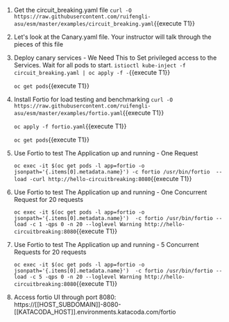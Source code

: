 1. Get the circuit_breaking.yaml file
`curl -O https://raw.githubusercontent.com/ruifengli-asu/esm/master/examples/circuit_breaking.yaml`{{execute T1}}

2. Let's look at the Canary.yaml file. Your instructor will talk through the pieces of this file

3. Deploy canary services - We Need This to Set privileged access to the Services. Wait for all pods to start.
`istioctl kube-inject -f circuit_breaking.yaml | oc apply -f -`{{execute T1}}
    
    `oc get pods`{{execute T1}}

4. Install Fortio for load testing and benchmarking 
`curl -O https://raw.githubusercontent.com/ruifengli-asu/esm/master/examples/fortio.yaml`{{execute T1}}

    `oc apply -f fortio.yaml`{{execute T1}}
    
    `oc get pods`{{execute T1}}

5. Use Fortio to test The Application up and running - One Request

    `oc exec -it $(oc get pods -l app=fortio -o jsonpath='{.items[0].metadata.name}') -c fortio /usr/bin/fortio  -- load -curl http://hello-circuitbreaking:8080`{{execute T1}}

6. Use Fortio to test The Application up and running - One Concurrent Request for 20 requests
   
    `oc exec -it $(oc get pods -l app=fortio -o jsonpath='{.items[0].metadata.name}')  -c fortio /usr/bin/fortio -- load -c 1 -qps 0 -n 20 --loglevel Warning http://hello-circuitbreaking:8080`{{execute T1}}

7. Use Fortio to test The Application up and running - 5 Concurrent Requests for 20 requests
   
    `oc exec -it $(oc get pods -l app=fortio -o jsonpath='{.items[0].metadata.name}')  -c fortio /usr/bin/fortio -- load -c 5 -qps 0 -n 20 --loglevel Warning http://hello-circuitbreaking:8080`{{execute T1}}

8. Access fortio UI through port 8080: https://[[HOST_SUBDOMAIN]]-8080-[[KATACODA_HOST]].environments.katacoda.com/fortio
